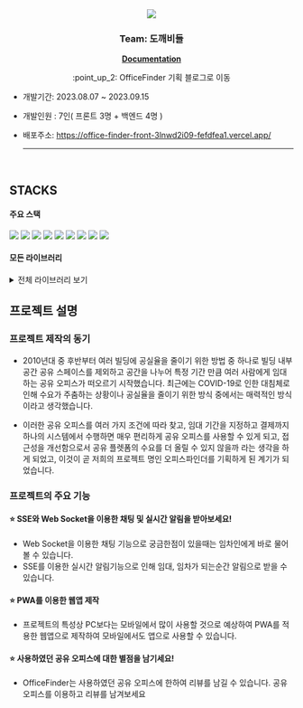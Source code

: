 
<div align="center">
   <img src="https://github.com/fefdfea1/officeFinder_Front/assets/46808357/111bffea-89e6-4b5c-8dbd-2c26088d774b" />
   <br>

### Team: 도깨비들

   </div>
   <div align="center"><a href="https://www.notion.so/Pre-5cd11aff61c84b579a53126522e2a6d4" style="font-weight:bold;">Documentation</a>
   </div>
   <p align="center">:point_up_2: OfficeFinder 기획 블로그로 이동 
   </p>

- 개발기간: 2023.08.07 ~ 2023.09.15
- 개발인원 : 7인( 프론트 3명 + 백엔드 4명 )
- 배포주소: https://office-finder-front-3lnwd2i09-fefdfea1.vercel.app/

   <hr  style="color:#9999;">
   <br>

## STACKS

#### 주요 스택

   <img src="https://img.shields.io/badge/react-61DAFB?style=for-the-badge&logo=react&logoColor=black">
   <img src="https://img.shields.io/badge/github-181717?style=for-the-badge&logo=github&logoColor=white">
   <img src="https://img.shields.io/badge/git-F05032?style=for-the-badge&logo=git&logoColor=white">
   <img src="https://img.shields.io/badge/tailwind-06B6D4?style=for-the-badge&logo=tailwindcss&logoColor=white">
   <img src="https://img.shields.io/badge/typescript-3178C6?style=for-the-badge&logo=typescript&logoColor=white">
   <img src="https://img.shields.io/badge/reactquery-FF4154?style=for-the-badge&logo=reactquery&logoColor=white">
   <img src="https://img.shields.io/badge/vite-646CFF?style=for-the-badge&logo=vite&logoColor=white">
   <img src="https://img.shields.io/badge/daisyui-5A0EF8?style=for-the-badge&logo=daisyui&logoColor=white">
   <img src="https://img.shields.io/badge/axios-5A29E4?style=for-the-badge&logo&logoColor=white">

#### 모든 라이브러리

   <details>
   <summary>전체 라이브러리 보기</summary>
      <ul>
         <li>chart.js: 차트 생성 라이브러리</li>
         <li>daisyui: Bootstrep과 같은 css 라이브러리</li>
         <li>date-fns: 생성한 날짜를 다른 형식으로 포멧하기위한 라이브러리</li>
         <li>event-source-polyfill: IE또한 지원하는 SSE 연결 라이브러리</li>
         <li>postcss: css의 호환성을 챙길 수 있는 라이브러리</li>
         <li>react-cookie: 리엑트에서 쿠키를 사용하기 위한 라이브러리</li>
         <li>react-daum-postcode: 간편하게 daum 우편번호 검색 서비스를 이용 할 수 있도록 해주는 라이브러리</li>
         <li>react-day-picker: 리엑트에서 캘린더를 쉽게 구현하게 해주는 라이브러리</li>
         <li>react-query: fetching, caching, 서버 데이터와의 동기화를 지원해주는 라이브러리</li>
         <li>react-icons: 리엑트에서 다양한 아이콘을 사용 할 수 있도록 지원하는 라이브러리</li>
         <li>react-slick: 리엑트에서 carousel을 간단하게 구현할 수 있도록 해주는 라이브러리</li>
         <li>react-router-dom: 리엑트의 라우팅 처리를 간단하게 해주는 라이브러리</li>
         <li>sockjs-client: websocket과 비슷하지만 전반적인 성능 상승, 크로스 브라우징을 지원하는 라이브러리</li>
         <li>stompjs: sockjs-client와 함께 사용되는 라이브러리로 구독, 메세지 전송, 연결등에 사용되는 라이브러리</li>
         <li>vite-plugin-html: vite 환경 index.html에서 환경변수를 사용하기 위한 라이브러리</li>
         <li>eslint: 코딩컨벤션을 일정하게 맞추기 위한 라이브러리</li>
         <li>prettier: 텍스트 작성의 통일성을 위한 라이브러리</li>
         <li>typescript: 추후 생길 수 있는 타입에 관한 오류를 개발단계에서 방지 할 수 있는 라이브러리</li>
      </ul>
   </details>

## 프로젝트 설명

### 프로젝트 제작의 동기

- 2010년대 중 후반부터 여러 빌딩에 공실율을 줄이기 위한 방법 중 하나로 빌딩 내부 공간 공유 스페이스를 제외하고 공간을 나누어 특정 기간 만큼 여러 사람에게 임대하는 공유 오피스가 떠오르기 시작했습니다. 최근에는 COVID-19로 인한 대침체로 인해 수요가 주춤하는 상황이나 공실율을 줄이기 위한 방식 중에서는 매력적인 방식이라고 생각했습니다.

- 이러한 공유 오피스를 여러 가지 조건에 따라 찾고, 임대 기간을 지정하고 결제까지 하나의 시스템에서 수행하면 매우 편리하게 공유 오피스를 사용할 수 있게 되고, 접근성을 개선함으로서 공유 플렛폼의 수요를 더 올릴 수 있지 않을까 라는 생각을 하게 되었고, 이것이 곧 저희의 프로젝트 명인 오피스파인더를 기획하게 된 계기가 되었습니다.

### 프로젝트의 주요 기능

#### :star: SSE와 Web Socket을 이용한 채팅 및 실시간 알림을 받아보세요!

- Web Socket을 이용한 채팅 기능으로 궁금한점이 있을때는 임차인에게 바로 물어볼 수 있습니다.
- SSE를 이용한 실시간 알림기능으로 인해 임대, 임차가 되는순간 알림으로 받을 수 있습니다.

#### :star: PWA를 이용한 웹앱 제작

- 프로젝트의 특성상 PC보다는 모바일에서 많이 사용할 것으로 예상하여 PWA를 적용한 웹앱으로 제작하여 모바일에서도 앱으로 사용할 수 있습니다.

#### :star: 사용하였던 공유 오피스에 대한 별점을 남기세요!

- OfficeFinder는 사용하였던 공유 오피스에 한하여 리뷰를 남길 수 있습니다. 공유 오피스를 이용하고 리뷰를 남겨보세요
